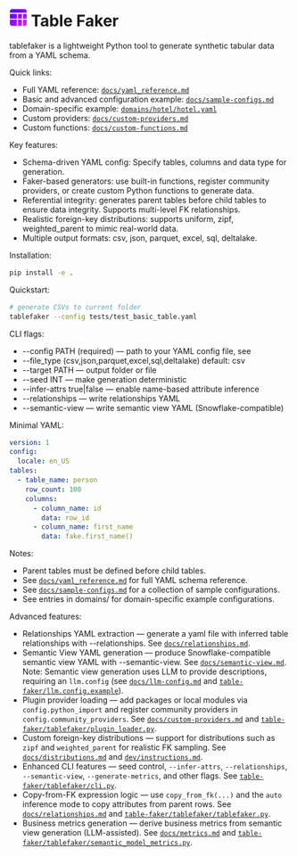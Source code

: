 # ![icon](media/tablefaker-icon-32.png) Table Faker

tablefaker is a lightweight Python tool to generate synthetic tabular data from a YAML schema.

Quick links:

- Full YAML reference: [`docs/yaml_reference.md`](docs/yaml_reference.md:1)
- Basic and advanced configuration example: [`docs/sample-configs.md`](docs/sample-configs.md:1)
- Domain-specific example: [`domains/hotel/hotel.yaml`](domains/hotel/hotel.yaml:1)
- Custom providers: [`docs/custom-providers.md`](docs/custom-providers.md:1)
- Custom functions: [`docs/custom-functions.md`](docs/custom-functions.md:1)

Key features:
- Schema-driven YAML config: Specify tables, columns and data type for generation. 
- Faker-based generators: use built-in functions, register community providers, or create custom Python functions to generate data.
- Referential integrity: generates parent tables before child tables to ensure data integrity. Supports multi-level FK relationships.
- Realistic foreign-key distributions: supports uniform, zipf, weighted_parent to mimic real-world data.
- Multiple output formats: csv, json, parquet, excel, sql, deltalake. 

Installation:
```bash
pip install -e .
```

Quickstart:
```bash
# generate CSVs to current folder
tablefaker --config tests/test_basic_table.yaml
```

CLI flags:
- --config PATH (required) — path to your YAML config file, see 
- --file_type (csv,json,parquet,excel,sql,deltalake) default: csv
- --target PATH — output folder or file
- --seed INT — make generation deterministic
- --infer-attrs true|false — enable name-based attribute inference
- --relationships — write relationships YAML
- --semantic-view — write semantic view YAML (Snowflake-compatible)

Minimal YAML: 
```yaml
version: 1
config:
  locale: en_US
tables:
  - table_name: person
    row_count: 100
    columns:
      - column_name: id
        data: row_id
      - column_name: first_name
        data: fake.first_name()
```

Notes:
- Parent tables must be defined before child tables.
- See [`docs/yaml_reference.md`](docs/yaml_reference.md:1) for full YAML schema reference.
- See [`docs/sample-configs.md`](docs/sample-configs.md:1) for a collection of sample configurations.
- See entries in domains/ for domain-specific example configurations.

Advanced features:
- Relationships YAML extraction — generate a yaml file with inferred table relationships with --relationships. See [`docs/relationships.md`](docs/relationships.md:1).
- Semantic View YAML generation — produce Snowflake-compatible semantic view YAML with --semantic-view. See [`docs/semantic-view.md`](docs/semantic-view.md:1).
  Note: Semantic view generation uses LLM to provide descriptions, requiring an `llm.config` (see [`docs/llm-config.md`](docs/llm-config.md:1) and [`table-faker/llm.config.example`](table-faker/llm.config.example:1)).
- Plugin provider loading — add packages or local modules via `config.python_import` and register community providers in `config.community_providers`. See [`docs/custom-providers.md`](docs/custom-providers.md:1) and [`table-faker/tablefaker/plugin_loader.py`](table-faker/tablefaker/plugin_loader.py:1).
- Custom foreign-key distributions — support for distributions such as `zipf` and `weighted_parent` for realistic FK sampling. See [`docs/distributions.md`](docs/distributions.md:1) and [`dev/instructions.md`](dev/instructions.md:1).
- Enhanced CLI features — seed control, `--infer-attrs`, `--relationships`, `--semantic-view`, `--generate-metrics`, and other flags. See [`table-faker/tablefaker/cli.py`](table-faker/tablefaker/cli.py:1).
- Copy-from-FK expression logic — use `copy_from_fk(...)` and the `auto` inference mode to copy attributes from parent rows. See [`docs/relationships.md`](docs/relationships.md:1) and [`table-faker/tablefaker/tablefaker.py`](table-faker/tablefaker/tablefaker.py:1).
- Business metrics generation — derive business metrics from semantic view generation (LLM-assisted). See [`docs/metrics.md`](docs/metrics.md:1) and [`table-faker/tablefaker/semantic_model_metrics.py`](table-faker/tablefaker/semantic_model_metrics.py:1).